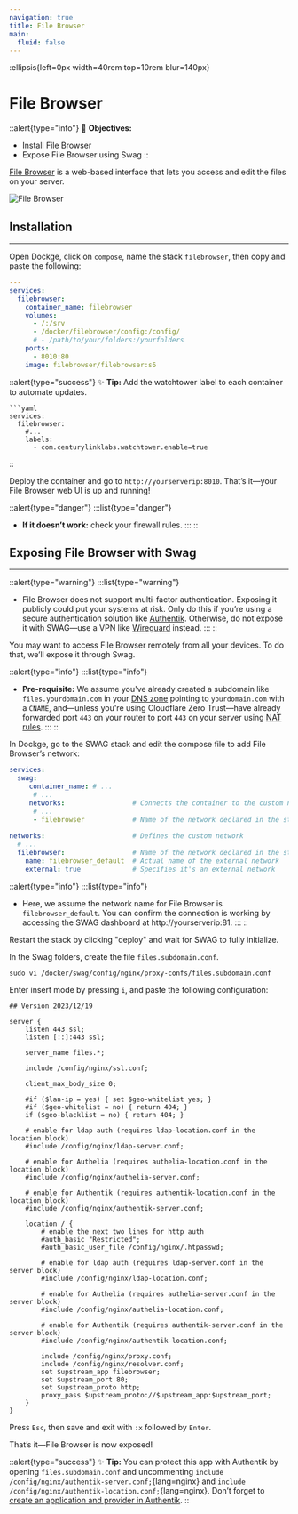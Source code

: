 ```yaml
---
navigation: true
title: File Browser
main:
  fluid: false
---
```

:ellipsis{left=0px width=40rem top=10rem blur=140px}
# File Browser

::alert{type="info"}
🎯 __Objectives:__
- Install File Browser
- Expose File Browser using Swag
::

[File Browser](https://github.com/filebrowser/filebrowser) is a web-based interface that lets you access and edit the files on your server.

![File Browser](/img/serveex/filebrowser.png)

## Installation
---
Open Dockge, click on `compose`, name the stack `filebrowser`, then copy and paste the following:

```yaml
---
services:
  filebrowser:
    container_name: filebrowser
    volumes:
      - /:/srv
      - /docker/filebrowser/config:/config/
      # - /path/to/your/folders:/yourfolders
    ports:
      - 8010:80
    image: filebrowser/filebrowser:s6
```

::alert{type="success"}
✨ __Tip:__ Add the watchtower label to each container to automate updates.

    ```yaml
    services:
      filebrowser:
        #...
        labels:
          - com.centurylinklabs.watchtower.enable=true
::

Deploy the container and go to `http://yourserverip:8010`. That’s it—your File Browser web UI is up and running!

::alert{type="danger"}
:::list{type="danger"}
- __If it doesn’t work:__ check your firewall rules.
:::
::

## Exposing File Browser with Swag
---

::alert{type="warning"}
:::list{type="warning"}
- File Browser does not support multi-factor authentication. Exposing it publicly could put your systems at risk. Only do this if you’re using a secure authentication solution like [Authentik](/serveex/security/authentik/). Otherwise, do not expose it with SWAG—use a VPN like [Wireguard](/serveex/security/wireguard) instead.
:::
::

You may want to access File Browser remotely from all your devices. To do that, we’ll expose it through Swag.

::alert{type="info"}
:::list{type="info"}
- __Pre-requisite:__ We assume you've already created a subdomain like `files.yourdomain.com` in your [DNS zone](/general/dns) pointing to `yourdomain.com` with a `CNAME`, and—unless you're using Cloudflare Zero Trust—have already forwarded port `443` on your router to port `443` on your server using [NAT rules](/general/nat).
:::
::

In Dockge, go to the SWAG stack and edit the compose file to add File Browser’s network:

```yaml
services:
  swag:
     container_name: # ...
      # ... 
     networks:                 # Connects the container to the custom network 
      # ...           
      - filebrowser            # Name of the network declared in the stack
    
networks:                      # Defines the custom network
  # ...
  filebrowser:                 # Name of the network declared in the stack
    name: filebrowser_default  # Actual name of the external network
    external: true             # Specifies it's an external network
```

::alert{type="info"}
:::list{type="info"}
- Here, we assume the network name for File Browser is `filebrowser_default`. You can confirm the connection is working by accessing the SWAG dashboard at http://yourserverip:81.
:::
::

Restart the stack by clicking "deploy" and wait for SWAG to fully initialize.

In the Swag folders, create the file `files.subdomain.conf`.

```shell
sudo vi /docker/swag/config/nginx/proxy-confs/files.subdomain.conf
```

Enter insert mode by pressing `i`, and paste the following configuration:

```nginx
## Version 2023/12/19

server {
    listen 443 ssl;
    listen [::]:443 ssl;

    server_name files.*;

    include /config/nginx/ssl.conf;

    client_max_body_size 0;

    #if ($lan-ip = yes) { set $geo-whitelist yes; }
    #if ($geo-whitelist = no) { return 404; }
    if ($geo-blacklist = no) { return 404; }

    # enable for ldap auth (requires ldap-location.conf in the location block)
    #include /config/nginx/ldap-server.conf;

    # enable for Authelia (requires authelia-location.conf in the location block)
    #include /config/nginx/authelia-server.conf;

    # enable for Authentik (requires authentik-location.conf in the location block)
    #include /config/nginx/authentik-server.conf;

    location / {
        # enable the next two lines for http auth
        #auth_basic "Restricted";
        #auth_basic_user_file /config/nginx/.htpasswd;

        # enable for ldap auth (requires ldap-server.conf in the server block)
        #include /config/nginx/ldap-location.conf;

        # enable for Authelia (requires authelia-server.conf in the server block)
        #include /config/nginx/authelia-location.conf;

        # enable for Authentik (requires authentik-server.conf in the server block)
        #include /config/nginx/authentik-location.conf;

        include /config/nginx/proxy.conf;
        include /config/nginx/resolver.conf;
        set $upstream_app filebrowser;
        set $upstream_port 80;
        set $upstream_proto http;
        proxy_pass $upstream_proto://$upstream_app:$upstream_port;
    }
}
```

Press `Esc`, then save and exit with `:x` followed by `Enter`.

That’s it—File Browser is now exposed!

::alert{type="success"}
✨ __Tip:__ You can protect this app with Authentik by opening `files.subdomain.conf` and uncommenting `include /config/nginx/authentik-server.conf;`{lang=nginx} and `include /config/nginx/authentik-location.conf;`{lang=nginx}. Don’t forget to [create an application and provider in Authentik](/serveex/security/authentik#protecting-an-app-via-reverse-proxy).
::